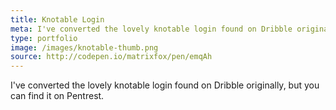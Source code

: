 ```yaml
---
title: Knotable Login
meta: I've converted the lovely knotable login found on Dribble originally, but you can find it on Pentrest.
type: portfolio
image: /images/knotable-thumb.png
source: http://codepen.io/matrixfox/pen/emqAh
---
```


I've converted the lovely knotable login found on Dribble originally, but you can find it on Pentrest.